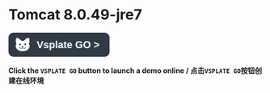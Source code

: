 # Tomcat 8.0.49-jre7

<a href="https://www.vsplate.com/?docker-compose=https://github.com/vsplate/dcenvs/tomcat/8.0.49-jre7"><img alt="VSPLATE GO" src="https://raw.githubusercontent.com/vsplate/images/master/vsgo_btn.png" width="200px"></a>

**Click the `VSPLATE GO` button to launch a demo online / 点击`VSPLATE GO`按钮创建在线环境**